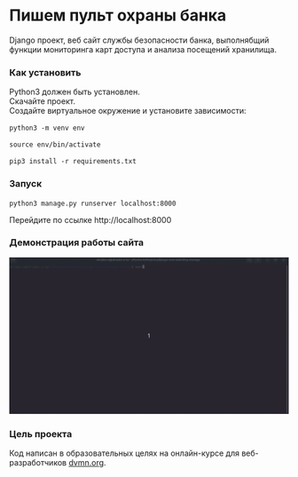 # Пишем пульт охраны банка
Django проект, веб сайт службы безопасности банка, выполнябщий функции мониторинга карт доступа и анализа посещений хранилища.


### Как установить
Python3 должен быть установлен.  
Скачайте проект.  
Создайте виртуальное окружение и установите зависимости:

```commandline
python3 -m venv env
```
```commandline
source env/bin/activate
```
```commandline
pip3 install -r requirements.txt
```

### Запуск
```commandline
python3 manage.py runserver localhost:8000
```
Перейдите по ссылке http://localhost:8000


### Демонстрация работы сайта
![](https://github.com/Skripko-A/django-orm-watching-storage/blob/master/django-orm-watching-storage-demo.gif)
### Цель проекта
Код написан в образовательных целях на онлайн-курсе для веб-разработчиков [dvmn.org](https://dvmn.org/).